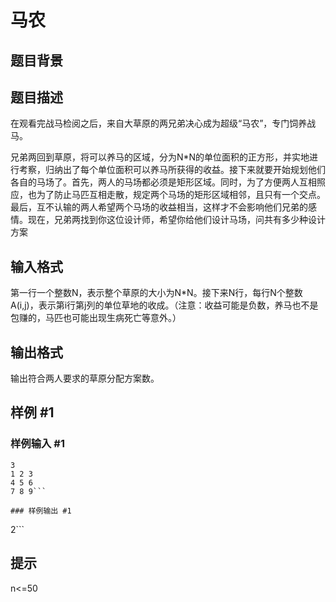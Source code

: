 # 马农

## 题目背景



## 题目描述

在观看完战马检阅之后，来自大草原的两兄弟决心成为超级“马农”，专门饲养战马。

兄弟两回到草原，将可以养马的区域，分为N\*N的单位面积的正方形，并实地进行考察，归纳出了每个单位面积可以养马所获得的收益。接下来就要开始规划他们各自的马场了。首先，两人的马场都必须是矩形区域。同时，为了方便两人互相照应，也为了防止马匹互相走散，规定两个马场的矩形区域相邻，且只有一个交点。最后，互不认输的两人希望两个马场的收益相当，这样才不会影响他们兄弟的感情。现在，兄弟两找到你这位设计师，希望你给他们设计马场，问共有多少种设计方案


## 输入格式

第一行一个整数N，表示整个草原的大小为N\*N。接下来N行，每行N个整数A(i,j)，表示第i行第j列的单位草地的收成。（注意：收益可能是负数，养马也不是包赚的，马匹也可能出现生病死亡等意外。）


## 输出格式

输出符合两人要求的草原分配方案数。


## 样例 #1

### 样例输入 #1
```
3
1 2 3
4 5 6
7 8 9```

### 样例输出 #1

```
2```

## 提示

n<=50
